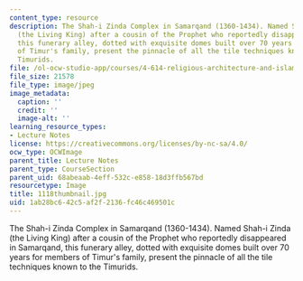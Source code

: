 ```yaml
---
content_type: resource
description: The Shah-i Zinda Complex in Samarqand (1360-1434). Named Shah-i Zinda
  (the Living King) after a cousin of the Prophet who reportedly disappeared in Samarqand,
  this funerary alley, dotted with exquisite domes built over 70 years for members
  of Timur's family, present the pinnacle of all the tile techniques known to the
  Timurids.
file: /ol-ocw-studio-app/courses/4-614-religious-architecture-and-islamic-cultures-fall-2002/1ab28bc642c5af2f2136fc46c469501c_1118thumbnail.jpg
file_size: 21578
file_type: image/jpeg
image_metadata:
  caption: ''
  credit: ''
  image-alt: ''
learning_resource_types:
- Lecture Notes
license: https://creativecommons.org/licenses/by-nc-sa/4.0/
ocw_type: OCWImage
parent_title: Lecture Notes
parent_type: CourseSection
parent_uid: 68abeaab-4eff-532c-e858-18d3ffb567bd
resourcetype: Image
title: 1118thumbnail.jpg
uid: 1ab28bc6-42c5-af2f-2136-fc46c469501c
---
```

The Shah-i Zinda Complex in Samarqand (1360-1434). Named Shah-i Zinda (the Living King) after a cousin of the Prophet who reportedly disappeared in Samarqand, this funerary alley, dotted with exquisite domes built over 70 years for members of Timur's family, present the pinnacle of all the tile techniques known to the Timurids.